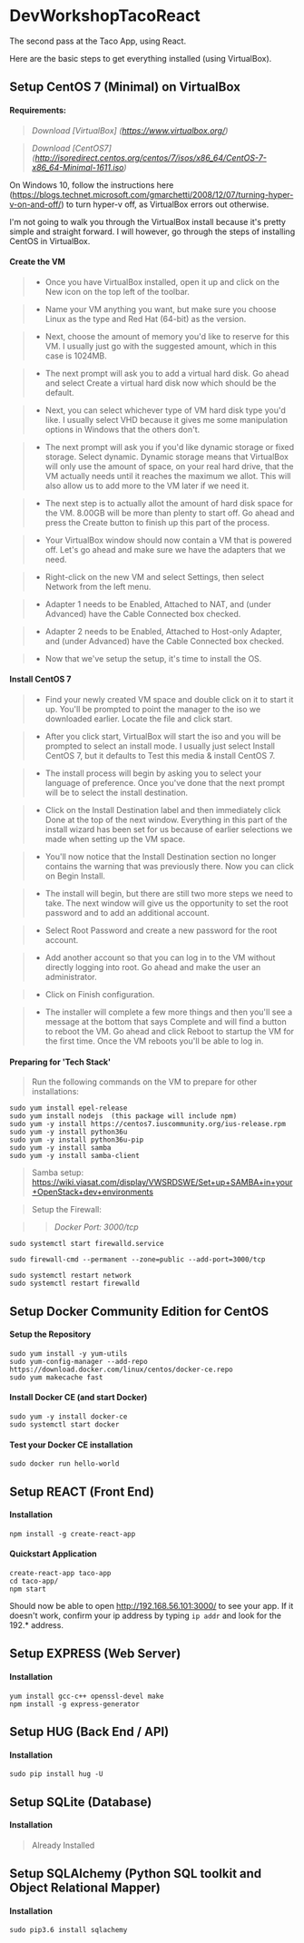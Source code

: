 # DevWorkshopTacoReact

The second pass at the Taco App, using React.

Here are the basic steps to get everything installed (using VirtualBox).

## Setup CentOS 7 (Minimal) on VirtualBox

#### Requirements:

> _Download [VirtualBox] (https://www.virtualbox.org/)_

> _Download [CentOS7] (http://isoredirect.centos.org/centos/7/isos/x86_64/CentOS-7-x86_64-Minimal-1611.iso)_

On Windows 10, follow the instructions here (https://blogs.technet.microsoft.com/gmarchetti/2008/12/07/turning-hyper-v-on-and-off/) to turn hyper-v off,
as VirtualBox errors out otherwise.

I'm not going to walk you through the VirtualBox install because it's pretty simple and straight forward. I will however, go through the steps of installing CentOS in VirtualBox.

#### Create the VM

>* Once you have VirtualBox installed, open it up and click on the New icon on the top left of the toolbar.

>* Name your VM anything you want, but make sure you choose Linux as the type and Red Hat (64-bit) as the version.

>* Next, choose the amount of memory you'd like to reserve for this VM. I usually just go with the suggested amount, which in this case is 1024MB.

>* The next prompt will ask you to add a virtual hard disk. Go ahead and select Create a virtual hard disk now which should be the default.

>* Next, you can select whichever type of VM hard disk type you'd like. I usually select VHD because it gives me some manipulation options in Windows that the others don't.

>* The next prompt will ask you if you'd like dynamic storage or fixed storage. Select dynamic. Dynamic storage means that VirtualBox will only use the amount of space, on your real hard drive, that the VM actually needs until it reaches the maximum we allot. This will also allow us to add more to the VM later if we need it.

>* The next step is to actually allot the amount of hard disk space for the VM. 8.00GB will be more than plenty to start off. Go ahead and press the Create button to finish up this part of the process.

>* Your VirtualBox window should now contain a VM that is powered off. Let's go ahead and make sure we have the adapters that we need.

>* Right-click on the new VM and select Settings, then select Network from the left menu.

>* Adapter 1 needs to be Enabled, Attached to NAT, and (under Advanced) have the Cable Connected box checked.

>* Adapter 2 needs to be Enabled, Attached to Host-only Adapter, and (under Advanced) have the Cable Connected box checked.

>* Now that we've setup the setup, it's time to install the OS. 

#### Install CentOS 7

>* Find your newly created VM space and double click on it to start it up. You'll be prompted to point the manager to the iso we downloaded earlier. Locate the file and click start.

>* After you click start, VirtualBox will start the iso and you will be prompted to select an install mode. I usually just select Install CentOS 7, but it defaults to Test this media & install CentOS 7.

>* The install process will begin by asking you to select your language of preference. Once you've done that the next prompt will be to select the install destination.

>* Click on the Install Destination label and then immediately click Done at the top of the next window. Everything in this part of the install wizard has been set for us because of earlier selections we made when setting up the VM space.

>* You'll now notice that the Install Destination section no longer contains the warning that was previously there. Now you can click on Begin Install.

>* The install will begin, but there are still two more steps we need to take. The next window will give us the opportunity to set the root password and to add an additional account.

>* Select Root Password and create a new password for the root account.

>* Add another account so that you can log in to the VM without directly logging into root. Go ahead and make the user an administrator.

>* Click on Finish configuration.

>* The installer will complete a few more things and then you'll see a message at the bottom that says Complete and will find a button to reboot the VM. Go ahead and click Reboot to startup the VM for the first time. Once the VM reboots you'll be able to log in.

#### Preparing for 'Tech Stack'

> Run the following commands on the VM to prepare for other installations:
```
sudo yum install epel-release
sudo yum install nodejs  (this package will include npm)
sudo yum -y install https://centos7.iuscommunity.org/ius-release.rpm
sudo yum -y install python36u
sudo yum -y install python36u-pip
sudo yum -y install samba
sudo yum -y install samba-client
```

> Samba setup: https://wiki.viasat.com/display/VWSRDSWE/Set+up+SAMBA+in+your+OpenStack+dev+environments

> Setup the Firewall:

>> _Docker Port: 3000/tcp_


```
sudo systemctl start firewalld.service

sudo firewall-cmd --permanent --zone=public --add-port=3000/tcp

sudo systemctl restart network
sudo systemctl restart firewalld
```

## Setup Docker Community Edition for CentOS

#### Setup the Repository
```
sudo yum install -y yum-utils
sudo yum-config-manager --add-repo https://download.docker.com/linux/centos/docker-ce.repo
sudo yum makecache fast
```

#### Install Docker CE (and start Docker)
```
sudo yum -y install docker-ce
sudo systemctl start docker
```

#### Test your Docker CE installation
```
sudo docker run hello-world
```

## Setup REACT (Front End)

#### Installation
```
npm install -g create-react-app
```

#### Quickstart Application
```
create-react-app taco-app
cd taco-app/
npm start
```

Should now be able to open http://192.168.56.101:3000/ to see your app. If it doesn't work, confirm your ip address by typing `ip addr` and look for the 192.* address.

## Setup EXPRESS (Web Server)

#### Installation
```
yum install gcc-c++ openssl-devel make
npm install -g express-generator
```

## Setup HUG (Back End / API)

#### Installation
```
sudo pip install hug -U
```

## Setup SQLite (Database)

#### Installation

> Already Installed

## Setup SQLAlchemy (Python SQL toolkit and Object Relational Mapper)

#### Installation
```
sudo pip3.6 install sqlachemy
```
